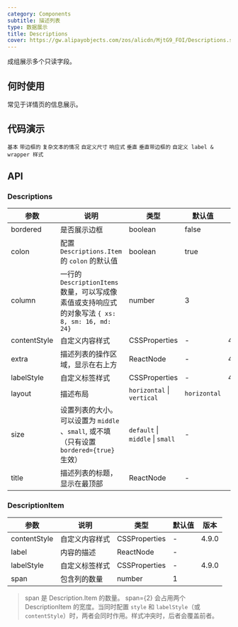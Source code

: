 ```yaml
---
category: Components
subtitle: 描述列表
type: 数据展示
title: Descriptions
cover: https://gw.alipayobjects.com/zos/alicdn/MjtG9_FOI/Descriptions.svg
---
```


成组展示多个只读字段。

## 何时使用

常见于详情页的信息展示。

## 代码演示

<code src="./demo/basic.tsx">基本</code>
<code src="./demo/border.tsx">带边框的</code>
<code src="./demo/text.tsx">复杂文本的情况</code>
<code src="./demo/size.tsx">自定义尺寸</code>
<code src="./demo/responsive.tsx">响应式</code>
<code src="./demo/vertical.tsx">垂直</code>
<code src="./demo/vertical-border.tsx">垂直带边框的</code>
<code src="./demo/style.tsx">自定义 label & wrapper 样式</code>

## API

### Descriptions

| 参数         | 说明                                                                                            | 类型                             | 默认值       | 版本   |
| ------------ | ----------------------------------------------------------------------------------------------- | -------------------------------- | ------------ | ------ |
| bordered     | 是否展示边框                                                                                    | boolean                          | false        |        |
| colon        | 配置 `Descriptions.Item` 的 `colon` 的默认值                                                    | boolean                          | true         |        |
| column       | 一行的 `DescriptionItems` 数量，可以写成像素值或支持响应式的对象写法 `{ xs: 8, sm: 16, md: 24}` | number                           | 3            |        |
| contentStyle | 自定义内容样式                                                                                  | CSSProperties                    | -            | 4.10.0 |
| extra        | 描述列表的操作区域，显示在右上方                                                                | ReactNode                        | -            | 4.5.0  |
| labelStyle   | 自定义标签样式                                                                                  | CSSProperties                    | -            | 4.10.0 |
| layout       | 描述布局                                                                                        | `horizontal` \| `vertical`       | `horizontal` |        |
| size         | 设置列表的大小。可以设置为 `middle` 、`small`, 或不填（只有设置 `bordered={true}` 生效）        | `default` \| `middle` \| `small` | -            |        |
| title        | 描述列表的标题，显示在最顶部                                                                    | ReactNode                        | -            |        |

### DescriptionItem

| 参数         | 说明           | 类型          | 默认值 | 版本  |
| ------------ | -------------- | ------------- | ------ | ----- |
| contentStyle | 自定义内容样式 | CSSProperties | -      | 4.9.0 |
| label        | 内容的描述     | ReactNode     | -      |       |
| labelStyle   | 自定义标签样式 | CSSProperties | -      | 4.9.0 |
| span         | 包含列的数量   | number        | 1      |       |

> span 是 Description.Item 的数量。 span={2} 会占用两个 DescriptionItem 的宽度。当同时配置 `style` 和 `labelStyle`（或 `contentStyle`）时，两者会同时作用。样式冲突时，后者会覆盖前者。
